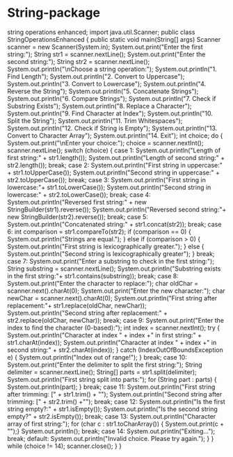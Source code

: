 # String-package 
string operations enhanced;
import java.util.Scanner;
public class StringOperationsEnhanced {
    public static void main(String[] args) 
        Scanner scanner = new Scanner(System.in);
       System.out.print("Enter the first string:");
       String str1 = scanner.nextLine();
       System.out.print("Enter the second string:");
       String str2 = scanner.nextLine();
       System.out.println("\nChoose a string operation:");
       System.out.println("1. Find Length");
       System.out.println("2. Convert to Uppercase");
       System.out.println("3. Convert to Lowercase");
       System.out.println("4. Reverse the String");
       System.out.println("5. Concatenate Strings");
       System.out.println("6. Compare Strings");
       System.out.println("7. Check if Substring Exists");
       System.out.println("8. Replace a Character");
       System.out.println("9. Find Character at Index");
       System.out.println("10. Split the String");
       System.out.println("11. Trim Whitespaces");
       System.out.println("12. Check if String is Empty");
       System.out.println("13. Convert to Character Array");
       System.out.println("14. Exit");
       int choice;
       do {
           System.out.print("\nEnter your choice:");
           choice = scanner.nextInt();
           scanner.nextLine(); 
switch (choice) {
case 1:
        System.out.println("Length of first string:" + str1.length());
        System.out.println("Length of second string:" + str2.length());
        break;
case 2:
        System.out.println("First string in uppercase:" + str1.toUpperCase());
        System.out.println("Second string in uppercase:" + str2.toUpperCase());
        break;
case 3:
        System.out.println("First string in lowercase:"+ str1.toLowerCase());
        System.out.println("Second string in lowercase:" + str2.toLowerCase());
        break;
case 4:
        System.out.println("Reversed first string:" + new StringBuilder(str1).reverse());
        System.out.println("Reversed second string:"+ new StringBuilder(str2).reverse());
        break;
case 5:
        System.out.println("Concatenated string:" + str1.concat(str2));
        break;
case 6:
    int comparison = str1.compareTo(str2);
    if (comparison == 0) {
        System.out.println("Strings are equal.");
} else if (comparison > 0) {
        System.out.println("First string is lexicographically greater.");
} else {
        System.out.println("Second string is lexicographically greater");
}
        break;
case 7:
        System.out.print("Enter a substring to check in the first string:");
        String substring = scanner.nextLine();
        System.out.println("Substring exists in the first string:"+ str1.contains(substring));
        break;
case 8:
        System.out.print("Enter the character to replace:");
        char oldChar = scanner.next().charAt(0);
        System.out.print("Enter the new character:");
        char newChar = scanner.next().charAt(0);
        System.out.println("First string after replacement:"+ str1.replace(oldChar, newChar));
        System.out.println("Second string after replacement:" + str2.replace(oldChar, newChar));
        break;
case 9:
        System.out.print("Enter the index to find the character (0-based):");
        int index = scanner.nextInt();
try {
        System.out.println("Character at index " + index +" in first string:" + str1.charAt(index));
        System.out.println("Character at index " + index +" in second string:" + str2.charAt(index));
} catch (IndexOutOfBoundsException e) {
        System.out.println("Index out of range!");
}
        break;
case 10:
        System.out.print("Enter the delimiter to split the first string:");
        String delimiter = scanner.nextLine();
        String[] parts = str1.split(delimiter);
        System.out.println("First string split into parts:");
        for (String part : parts) {
        System.out.println(part);
}
        break;
case 11:
        System.out.println("First string after trimming: [" + str1.trim() + "");
        System.out.println("Second string after trimming: [" + str2.trim() +"");
        break;
case 12:
        System.out.println("Is the first string empty?:" + str1.isEmpty());
        System.out.println("Is the second string empty?" + str2.isEmpty());
        break;
case 13:
        System.out.println("Character array of first string:");
        for (char c : str1.toCharArray()) {
        System.out.print(c + "");}
        System.out.println();
        break;
case 14:
        System.out.println("Exiting...");
        break;
default:
        System.out.println("Invalid choice. Please try again.");
        }
} while (choice != 14);
scanner.close();
   }
}
